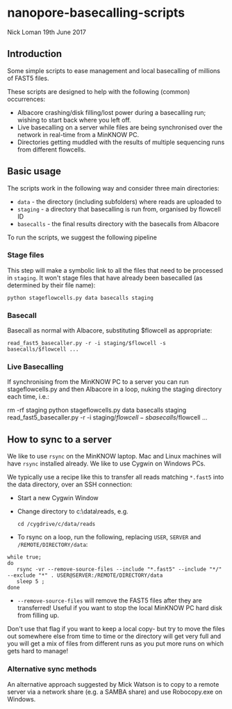 # nanopore-basecalling-scripts

Nick Loman
19th June 2017

## Introduction

Some simple scripts to ease management and local basecalling of millions of FAST5 files.

These scripts are designed to help with the following (common) occurrences:

  * Albacore crashing/disk filling/lost power during a basecalling run; wishing to start back where you left off.
  * Live basecalling on a server while files are being synchronised over the network in real-time from a MinKNOW PC.
  * Directories getting muddled with the results of multiple sequencing runs from different flowcells.

## Basic usage

The scripts work in the following way and consider three main directories:

  * ``data`` - the directory (including subfolders) where reads are uploaded to
  * ``staging`` - a directory that basecalling is run from, organised by flowcell ID
  * ``basecalls`` - the final results directory with the basecalls from Albacore

To run the scripts, we suggest the following pipeline

### Stage files

This step will make a symbolic link to all the files that need to be processed in ``staging``. It won't stage files that have already been basecalled (as determined by their file name):

  ``python stageflowcells.py data basecalls staging``

### Basecall

Basecall as normal with Albacore, substituting $flowcell as appropriate:

  ``read_fast5_basecaller.py -r -i staging/$flowcell -s basecalls/$flowcell ...``

### Live Basecalling

If synchronising from the MinKNOW PC to a server you can run stageflowcells.py and then Albacore in a loop, nuking the staging directory each time, i.e.:

   rm -rf staging
   python stageflowcells.py data basecalls staging
   read_fast5_basecaller.py -r -i staging/$flowcell -s basecalls/$flowcell ...

## How to sync to a server

We like to use ``rsync`` on the MinKNOW laptop. Mac and Linux machines will have ``rsync`` installed already. We like to use Cygwin on Windows PCs.

We typically use a recipe like this to transfer all reads matching ``*.fast5`` into the data directory, over an SSH connection:

   - Start a new Cygwin Window

   - Change directory to c:\data\reads, e.g.

     ``cd /cygdrive/c/data/reads``

   - To rsync on a loop, run the following, replacing ``USER``, ``SERVER`` and ``/REMOTE/DIRECTORY/data``:

    while true;
    do
       rsync -vr --remove-source-files --include "*.fast5" --include "*/" --exclude "*" . USER@SERVER:/REMOTE/DIRECTORY/data
       sleep 5 ;
    done

   - ``--remove-source-files`` will remove the FAST5 files after they are transferred! Useful if you want to stop the local MinKNOW PC hard disk from filling up.

Don't use that flag if you want to keep a local copy- but try to move the files out somewhere else from time to time or the directory will get very full and you will get a mix of files from different runs as you put more runs on which gets hard to manage!

### Alternative sync methods

An alternative approach suggested by Mick Watson is to copy to a remote server via a network share (e.g. a SAMBA share) and use Robocopy.exe on Windows.




